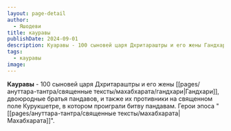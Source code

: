 ```yaml
---
layout: page-detail
author:
  - Яшодеви
title: кауравы
publishDate: 2024-09-01
description: Куаравы - 100 сыновей царя Дхритараштры и его жены Гандхари, двоюродные братья пандавов, и также их противники на священном поле Курукшетре, в котором проиграли битву пандавам.
tags:
  - кауравы
image:
---
```

**Кауравы** - 100 сыновей царя Дхритараштры и его жены [[pages/ануттара-тантра/священные тексты/махабхарата/гандхари|Гандхари]], двоюродные братья пандавов, и также их противники на священном поле Курукшетре, в котором проиграли битву пандавам. Герои эпоса "[[pages/ануттара-тантра/священные тексты/махабхарата|Махабхарата]]".

